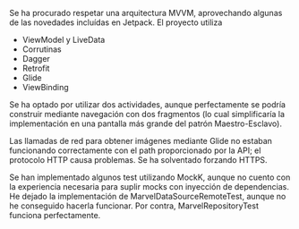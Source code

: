 Se ha procurado respetar una arquitectura MVVM, aprovechando algunas de las novedades incluídas en Jetpack. El proyecto utiliza

- ViewModel y LiveData
- Corrutinas
- Dagger
- Retrofit
- Glide
- ViewBinding

Se ha optado por utilizar dos actividades, aunque perfectamente se podría construir mediante navegación con dos fragmentos (lo cual simplificaría la implementación en una pantalla más grande del patrón Maestro-Esclavo).

Las llamadas de red para obtener imágenes mediante Glide no estaban funcionando correctamente con el path proporcionado por la API; el protocolo HTTP causa problemas. Se ha solventado forzando HTTPS.

Se han implementado algunos test utilizando MockK, aunque no cuento con la experiencia necesaria para suplir mocks con inyección de dependencias. He dejado la implementación de MarvelDataSourceRemoteTest, aunque no he conseguido hacerla funcionar. Por contra, MarvelRepositoryTest funciona perfectamente.
